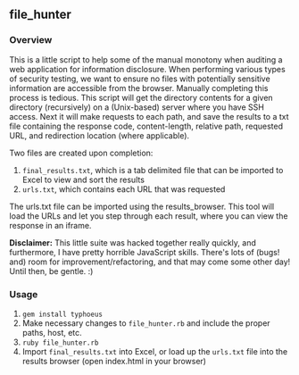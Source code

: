 ## file_hunter

### Overview
This is a little script to help some of the manual monotony when auditing a web application for information disclosure. When performing various types of security testing, we want to ensure no files with potentially sensitive information are accessible from the browser. Manually completing this process is tedious. This script will get the directory contents for a given directory (recursively) on a (Unix-based) server where you have SSH access. Next it will make requests to each path, and save the results to a txt file containing the response code, content-length, relative path, requested URL, and redirection location (where applicable). 

Two files are created upon completion: 
1. `final_results.txt`, which is a tab delimited file that can be imported to Excel to view and sort the results
2. `urls.txt`, which contains each URL that was requested

The urls.txt file can be imported using the results_browser. This tool will load the URLs and let you step through each result, where you can view the response in an iframe. 

**Disclaimer:** This little suite was hacked together really quickly, and furthermore, I have pretty horrible JavaScript skills. There's lots of (bugs! and) room for improvement/refactoring, and that may come some other day! Until then, be gentle. :)

### Usage
1. `gem install typhoeus`
2. Make necessary changes to `file_hunter.rb` and include the proper paths, host, etc.
3. `ruby file_hunter.rb`
4. Import `final_results.txt` into Excel, or load up the `urls.txt` file into the results browser (open index.html in your browser)